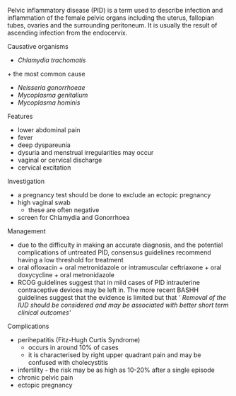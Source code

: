 Pelvic inflammatory disease (PID) is a term used to describe infection and inflammation of the female pelvic organs including the uterus, fallopian tubes, ovaries and the surrounding peritoneum. It is usually the result of ascending infection from the endocervix.  
  
Causative organisms  
* *Chlamydia trachomatis*

 \+ the most common cause  
* *Neisseria gonorrhoeae*
* *Mycoplasma genitalium*
* *Mycoplasma hominis*

  
Features  
* lower abdominal pain
* fever
* deep dyspareunia
* dysuria and menstrual irregularities may occur
* vaginal or cervical discharge
* cervical excitation

  
Investigation  
* a pregnancy test should be done to exclude an ectopic pregnancy
* high vaginal swab
	+ these are often negative
* screen for Chlamydia and Gonorrhoea

  
Management  
* due to the difficulty in making an accurate diagnosis, and the potential complications of untreated PID, consensus guidelines recommend having a low threshold for treatment
* oral ofloxacin \+ oral metronidazole or intramuscular ceftriaxone \+ oral doxycycline \+ oral metronidazole
* RCOG guidelines suggest that in mild cases of PID intrauterine contraceptive devices may be left in. The more recent BASHH guidelines suggest that the evidence is limited but that *' Removal of the IUD should be considered and may be associated with better short term clinical outcomes'*

  
Complications  
* perihepatitis (Fitz\-Hugh Curtis Syndrome)
	+ occurs in around 10% of cases
	+ it is characterised by right upper quadrant pain and may be confused with cholecystitis
* infertility \- the risk may be as high as 10\-20% after a single episode
* chronic pelvic pain
* ectopic pregnancy
